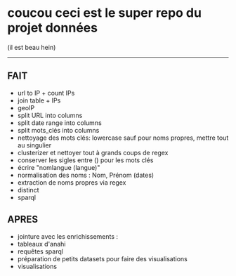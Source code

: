 # coucou ceci est le super repo du projet données

(il est beau hein)

---
## FAIT
- url to IP + count IPs
- join table + IPs
- geoIP
- split URL into columns
- split date range into columns
- split mots_clés into columns
- nettoyage des mots clés: lowercase sauf pour noms propres, mettre tout au singulier
 - clusterizer et nettoyer tout à grands coups de regex
 - conserver les sigles entre () pour les mots clés
 - écrire "nomlangue (langue)"
 - normalisation des noms : Nom, Prénom (dates)
- extraction de noms propres via regex
- distinct
- sparql

## APRES
- jointure avec les enrichissements :
 - tableaux d'anahi
 - requêtes sparql
- préparation de petits datasets pour faire des visualisations
- visualisations
